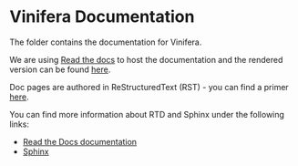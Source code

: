 # Vinifera Documentation

The folder contains the documentation for Vinifera.

We are using [Read the docs](https://readthedocs.org/) to host the documentation and the rendered version
can be found [here](https://ocelot.readthedocs.io).

Doc pages are authored in ReStructuredText (RST) - you can find a primer [here](http://www.sphinx-doc.org/en/stable/rest.html).

You can find more information about RTD and Sphinx under the following links:

* [Read the Docs documentation](https://docs.readthedocs.io/en/latest/index.html)
* [Sphinx](http://www.sphinx-doc.org/)

